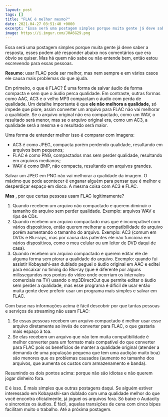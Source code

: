 ```yaml
---
layout: post
tags: []
title: "FLAC é melhor mesmo?"
date: 2021-04-27 03:51:40 +0000
excerpt: "Essa será uma postagem simples porque muita gente já deve saber a resposta, esses podem até responder..."
image: https://i.imgur.com/J0A6G29.png
---
```


Essa será uma postagem simples porque muita gente já deve saber a resposta, esses podem até responder abaixo nos comentários que era óbvio se quiser. Mas há quem não sabe ou não entende bem, então estou escrevendo para essas pessoas.

**Resumo:** usar FLAC pode ser melhor, mas nem sempre e em vários casos ele causa mais problemas do que ajuda.

Em primeiro, o que é FLAC? É uma forma de salvar áudio de forma compacta e sem que o áudio perca qualidade. Em contraste, outras formas como AAC, AC3 e o velho MP3 compactam o áudio com perda de qualidade. Um detalhe importante é que **ele não melhora a qualidade,** só impede que piore, assim converter um arquivo para FLAC não vai melhorar a qualidade. Se o arquivo original não era compactado, como um WAV, o resultado será menor, mas se o arquivo original era, como um AC3, a qualidade será a mesma e o resultado será maior.

Uma forma de entender melhor isso é comparar com imagens:

* AC3 é como JPEG, compacta porém perdendo qualidade, resultando em arquivos bem pequenos;
* FLAC é como PNG, compactados mas sem perder qualidade, resultando em arquivos medianos;
* WAV é como BMP, não compacta, resultando em arquivos grandes.

Salvar um JPEG em PNG não vai melhorar a qualidade da imagem. O máximo que pode acontecer é enganar alguém para pensar que é melhor e desperdiçar espaço em disco. A mesma coisa com AC3 e FLAC.

**Mas** , por que certas pessoas usam FLAC legitimamente?

1. Quando recebem um arquivo não compactado e querem diminuir o tamanho do arquivo sem perder qualidade. Exemplo: arquivos WAV e rips de CDs.
2. Quando recebem um arquivo compactado mas que é incompatível com vários dispositivos, então querem melhorar a compatibilidade do arquivo porém aumentando o tamanho do arquivo. Exemplo: AC3 (comum em DVDs e Blu-rays, mas por causa das patentes ele não funciona em vários dispositivos, como o meu celular ou um leitor de DVD daqui de casa).
3. Quando recebem um arquivo compactado e querem editar ele de alguma forma sem piorar a qualidade do arquivo. Exemplo: quando fui assistir Kobayashi-san dublado peguei o áudio original em AAC e editei para encaixar no timing do Blu-ray (que é diferente por alguns milissegundos nos pontos do vídeo onde ocorriam os intervalos comerciais na TV) usando o mp3DirectCut que permite editar o áudio sem perder a qualidade, mas esse programa é difícil de usar então muita gente deve preferir usar um programa mais simples e salvar em FLAC.

Com base nas informações acima é fácil descobrir por que tantas pessoas e serviços de streaming não usam FLAC:

1. Se essas pessoas recebem um arquivo compactado é melhor usar esse arquivo diretamente ao invés de converter para FLAC, o que gastaria mais espaço à toa.
2. Se elas recebem um arquivo que não tem muita compatibilidade é melhor converter para um formato mais compatível do que converter para FLAC pois os benefícios de manter a qualidade original (atender a demanda de uma população pequena que tem uma audição muito boa) são menores que os problemas causados (aumento no tamanho dos arquivos, que aumenta os custos com armazenamento e banda).

Resumindo os dois pontos acima: porque não são idiotas e não querem jogar dinheiro fora.

E é isso. É mais simples que outras postagens daqui. Se alguém estiver interessado em Kobayashi-san dublado com uma qualidade melhor do que você encontra oficialmente, já joguei os arquivos fora. Só baixe o Audacity e sincronize os áudios. É fácil, aquelas transições de cena com cinco bipes facilitam muito o trabalho. Até a próxima postagem.